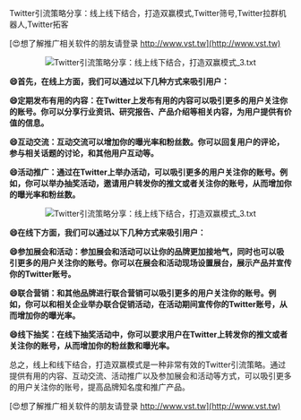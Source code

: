 Twitter引流策略分享：线上线下结合，打造双赢模式,Twitter筛号,Twitter拉群机器人,Twitter拓客

[😍想了解推广相关软件的朋友请登录 http://www.vst.tw](http://www.vst.tw)

 <center><img src="https://vst.tw/MP4/tuiguang/png/1.png" alt="Twitter引流策略分享：线上线下结合，打造双赢模式_3.txt"></center>

**😄首先，在线上方面，我们可以通过以下几种方式来吸引用户：**

**😄定期发布有用的内容：在Twitter上发布有用的内容可以吸引更多的用户关注你的账号。你可以分享行业资讯、研究报告、产品介绍等相关内容，为用户提供有价值的信息。**

**😄互动交流：互动交流可以增加你的曝光率和粉丝数。你可以回复用户的评论，参与相关话题的讨论，和其他用户互动等。**

**😄活动推广：通过在Twitter上举办活动，可以吸引更多的用户关注你的账号。例如，你可以举办抽奖活动，邀请用户转发你的推文或者关注你的账号，从而增加你的曝光率和粉丝数。**

 <center><img src="https://vst.tw/MP4/tuiguang/png/7.png" alt="Twitter引流策略分享：线上线下结合，打造双赢模式_3.txt"></center>

**😄在线下方面，我们可以通过以下几种方式来吸引用户：**

**😄参加展会和活动：参加展会和活动可以让你的品牌更加接地气，同时也可以吸引更多的用户关注你的账号。你可以在展会和活动现场设置展台，展示产品并宣传你的Twitter账号。**

**😄联合营销：和其他品牌进行联合营销可以吸引更多的用户关注你的账号。例如，你可以和相关企业举办联合促销活动，在活动期间宣传你的Twitter账号，从而增加你的曝光率。**

**😄线下抽奖：在线下抽奖活动中，你可以要求用户在Twitter上转发你的推文或者关注你的账号，从而增加你的粉丝数和曝光率。**

总之，线上和线下结合，打造双赢模式是一种非常有效的Twitter引流策略。通过提供有用的内容、互动交流、活动推广以及参加展会和活动等方式，可以吸引更多的用户关注你的账号，提高品牌知名度和推广产品。

[😍想了解推广相关软件的朋友请登录 http://www.vst.tw](http://www.vst.tw)



